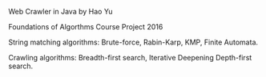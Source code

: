 Web Crawler in Java by Hao Yu

Foundations of Algorthms Course Project 2016

String matching algorithms: Brute-force, Rabin-Karp, KMP, Finite Automata.

Crawling algorithms: Breadth-first search, Iterative Deepening Depth-first search.